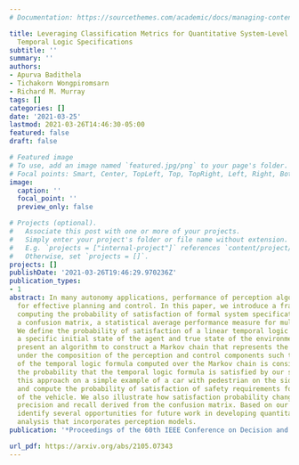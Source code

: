 ```yaml
---
# Documentation: https://sourcethemes.com/academic/docs/managing-content/

title: Leveraging Classification Metrics for Quantitative System-Level Analysis with
  Temporal Logic Specifications
subtitle: ''
summary: ''
authors:
- Apurva Badithela
- Tichakorn Wongpiromsarn
- Richard M. Murray
tags: []
categories: []
date: '2021-03-25'
lastmod: 2021-03-26T14:46:30-05:00
featured: false
draft: false

# Featured image
# To use, add an image named `featured.jpg/png` to your page's folder.
# Focal points: Smart, Center, TopLeft, Top, TopRight, Left, Right, BottomLeft, Bottom, BottomRight.
image:
  caption: ''
  focal_point: ''
  preview_only: false

# Projects (optional).
#   Associate this post with one or more of your projects.
#   Simply enter your project's folder or file name without extension.
#   E.g. `projects = ["internal-project"]` references `content/project/deep-learning/index.md`.
#   Otherwise, set `projects = []`.
projects: []
publishDate: '2021-03-26T19:46:29.970236Z'
publication_types:
- 1
abstract: In many autonomy applications, performance of perception algorithms is important
  for effective planning and control. In this paper, we introduce a framework for
  computing the probability of satisfaction of formal system specifications given
  a confusion matrix, a statistical average performance measure for multi-class classification.
  We define the probability of satisfaction of a linear temporal logic formula given
  a specific initial state of the agent and true state of the environment. Then, we
  present an algorithm to construct a Markov chain that represents the system behavior
  under the composition of the perception and control components such that the probability
  of the temporal logic formula computed over the Markov chain is consistent with
  the probability that the temporal logic formula is satisfied by our system. We illustrate
  this approach on a simple example of a car with pedestrian on the sidewalk environment,
  and compute the probability of satisfaction of safety requirements for varying parameters
  of the vehicle. We also illustrate how satisfaction probability changes with varied
  precision and recall derived from the confusion matrix. Based on our results, we
  identify several opportunities for future work in developing quantitative system-level
  analysis that incorporates perception models.
publication: '*Proceedings of the 60th IEEE Conference on Decision and Control (CDC)*'

url_pdf: https://arxiv.org/abs/2105.07343
---
```

